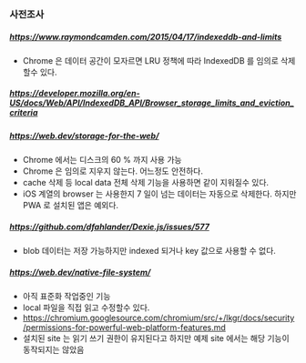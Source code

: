 ### 사전조사
##### https://www.raymondcamden.com/2015/04/17/indexeddb-and-limits
* Chrome 은 데이터 공간이 모자르면 LRU 정책에 따라 IndexedDB 를 임의로 삭제할수 있다.
##### https://developer.mozilla.org/en-US/docs/Web/API/IndexedDB_API/Browser_storage_limits_and_eviction_criteria

##### https://web.dev/storage-for-the-web/
* Chrome 에서는 디스크의 60 % 까지 사용 가능
* Chrome 은 임의로 지우지 않는다. 어느정도 안전하다.
* cache 삭제 등 local data 전체 삭제 기능을 사용하면 같이 지워질수 있다.
* iOS 계열의 browser 는 사용한지 7 일이 넘는 데이터는 자동으로 삭제한다. 하지만 PWA 로 설치된 앱은 예외다.

##### https://github.com/dfahlander/Dexie.js/issues/577
* blob 데이터는 저장 가능하지만 indexed 되거나 key 값으로 사용할 수 없다.

##### https://web.dev/native-file-system/
* 아직 표준화 작업중인 기능
* local 파일을 직접 읽고 수정할수 있다.
* https://chromium.googlesource.com/chromium/src/+/lkgr/docs/security/permissions-for-powerful-web-platform-features.md
* 설치된 site 는 읽기 쓰기 권한이 유지된다고 하지만 예제 site 에서는 해당 기능이 동작되지는 않았음
